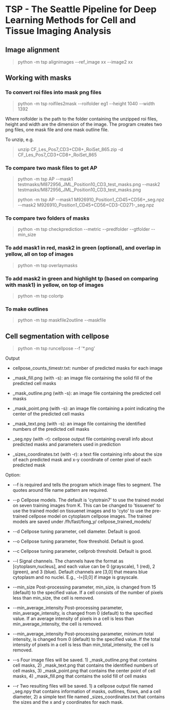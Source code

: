 # TSP - The Seattle Pipeline for Deep Learning Methods for Cell and Tissue Imaging Analysis

## Image alignment

> python -m tsp alignimages --ref_image xx  --image2 xx 

 
## Working with masks

### To convert roi files into mask png files
> python -m tsp roifiles2mask --roifolder eg1 --height 1040 --width 1392 
> 
Where roifolder is the path to the folder containing the unzipped roi files, height and width are the dimension of the image. The program creates two png files, one mask file and one mask outline file. 

To unzip, e.g.

> unzip CF_Les_Pos7_CD3+CD8+_RoiSet_865.zip -d CF_Les_Pos7_CD3+CD8+_RoiSet_865 

### To compare two mask files to get AP
> python -m tsp AP --mask1 testmasks/M872956_JML_Position10_CD3_test_masks.png --mask2  testmasks/M872956_JML_Position10_CD3_test_masks.png 
> 
> python -m tsp AP --mask1 M926910_Position1_CD45+CD56+_seg.npz --mask2 M926910_Position1_CD45+CD56+CD3-CD271-_seg.npz 

### To compare two folders of masks
> python -m tsp checkprediction --metric   --predfolder   --gtfolder   --min_size

### To add mask1 in red, mask2 in green (optional), and overlap in yellow, all on top of images
> python -m tsp overlaymasks

### To add mask2 in green and highlight tp (based on comparing with mask1) in yellow, on top of images
> python -m tsp colortp

### To make outlines
> python -m tsp maskfile2outline --maskfile 


## Cell segmentation with cellpose 
> python -m tsp runcellpose --f '*.png' 

Output 
- cellpose_counts_timestr.txt: number of predicted masks for each image 

- _mask_fill.png (with -s): an image file containing the solid fill of the predicted cell masks 

- _mask_outline.png (with -s): an image file containing the predicted cell masks 

- _mask_point.png (with -s):  an image file containing a point indicating the center of the predicted cell masks 

- _mask_text.png (with -s): an image file containing the identified numbers of the predicted cell masks 

- _seg.npy (with -r): cellpose output file containing overall info about predicted masks and parameters used in prediction 

- _sizes_coordinates.txt (with -r): a text file containing info about the size of each predicted mask and x-y coordinate of center pixel of each predicted mask  

Option: 
- --f is required and tells the program which image files to segment. The quotes around file name pattern are required.  

- --p Cellpose models. The default is 'cytotrain7' to use the trained model on seven training images from K. This can be changed to 'tissuenet' to use the trained model on tissuenet images and to 'cyto' to use the pre-trained cellpose model on cytoplasm cellpose images. The trained models are saved under /fh/fast/fong_y/ cellpose_trained_models/  

- --d Cellpose tuning parameter, cell diameter. Default is good. 

- --o Cellpose tuning parameter, flow threshold. Default is good.  

- --c Cellpose tuning parameter, cellprob threshold. Default is good. 

- --l Signal channels. The channels have the format as [cytoplasm,nucleus], and each value can be 0 (grayscale), 1 (red), 2 (green), and 3 (blue). Default channels are [3,0] that means blue cytoplasm and no nuclei. E.g., -l=[0,0] if image is grayscale. 

- --min_size Post-processing parameter, min_size, is changed from 15 (default) to the specified value. If a cell consists of the number of pixels less than min_size, the cell is removed. 

- --min_average_intensity Post-processing parameter, min_average_intensity, is changed from 0 (default) to the specified value. If an average intensity of pixels in a cell is less than min_average_intensity, the cell is removed. 

- --min_average_intensity Post-processing parameter, minimum total intensity, is changed from 0 (default) to the specified value. If the total intensity of pixels in a cell is less than min_total_intensity, the cell is removed. 

- --s Four image files will be saved. 1) _mask_outline.png that contains cell masks, 2) _mask_text.png that contains the identified numbers of cell masks, 3) _mask_point.png that contains the center point of cell masks, 4) _mask_fill.png that contains the solid fill of cell masks 

- --r Two resulting files will be saved. 1) a cellpose output file named _seg.npy that contains information of masks, outlines, flows, and a cell diameter, 2) a simple text file named _sizes_coordinates.txt that contains the sizes and the x and y coordinates for each mask. 


